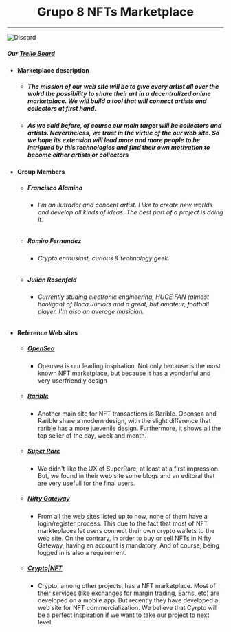 <h1 align="center">Grupo 8 NFTs Marketplace</h1>

----------------------------------

![Discord](https://img.shields.io/discord/847533205200306217?label=G8%20ds%20server%20)

##### Our [Trello Board](https://trello.com/b/2HZdnLkq)


- #### Marketplace description
	- ##### The mission of our web site will be to give every artist all over the wolrd the possibility to share their art in a decentralized online marketplace. We will build a tool that will connect artists and collectors at first hand. 
	- ##### As we said before, of course our main target will be collectors and artists. Nevertheless, we trust in the virtue of the our web site. So we hope its extension will lead more and more people to be intrigued by this technologies and find their own motivation to become either artists or collectors 
- #### Group Members
	- ##### Francisco Alamino 
		- ###### I'm an ilutrador and concept artist. I like to create new worlds and develop all kinds of ideas. The best part of a project is doing it.
	- ##### Ramiro Fernandez
		- ###### Crypto enthusiast, curious & technology geek.
	- ##### Julián Rosenfeld 
		- ###### Currently studing electronic engineering, HUGE FAN (almost hooligan) of Boca Juniors and a great, but amateur, football player. I'm also an average musician. 
- #### Reference Web sites
	- ##### [OpenSea](https://opensea.io/)
		- Opensea is our leading inspiration. Not only because is the most known NFT marketplace, but because it has a wonderful and very userfriendly design
	- ##### [Rarible](https://rarible.com/)
		- Another main site for NFT transactions is Rarible. Opensea and Rarible share a modern design, with the slight difference that rarible has a more juevenile design. Furthermore, it shows all the top seller of the day, week and month.
	- ##### [Super Rare](https://superrare.co/)
		- We didn't like the UX of SuperRare, at least at a first impression. But, we found in their web site some blogs and an editoral that are very usefull for the final users.
	- ##### [Nifty Gateway](https://niftygateway.com/)
		- From all the web sites listed up to now, none of them have a login/register process. This due to the fact that most of NFT markteplaces let users connect their own crypto wallets to the web site. On the contrary, in order to buy or sell NFTs in Nifty Gateway, having an account is mandatory. And of course, being logged in is also a requirement. 
	- ##### [Crypto|NFT](https://crypto.com/nft/marketplace)
		- Crypto, among other projects, has a NFT marketplace. Most of their services (like exchanges for margin trading, Earns, etc) are developed on a mobile app. But recently they have developed a web site for NFT commercialization. We believe that Cyrpto will be a perfect inspiration if we want to take our project to next level. 

